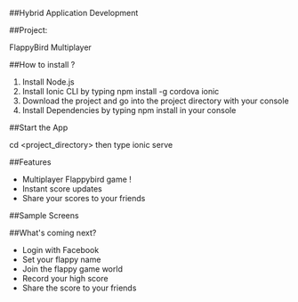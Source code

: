 ##Hybrid Application Development


##Project:

FlappyBird Multiplayer


##How to install ?

1. Install Node.js
2. Install Ionic CLI by typing npm install -g cordova ionic
2. Download the project and go into the project directory with your console
3. Install Dependencies by typing npm install in your console


##Start the App

cd <project_directory>
then type ionic serve


##Features

- Multiplayer Flappybird game !
- Instant score updates
- Share your scores to your friends

##Sample Screens

   

##What's coming next?

- Login with Facebook
- Set your flappy name 
- Join the flappy game world
- Record your high score
- Share the score to your friends














